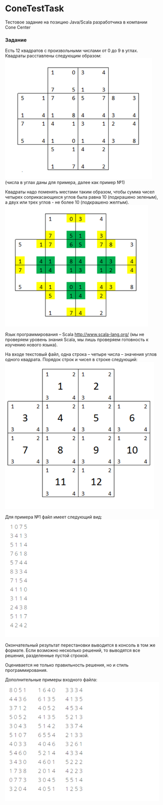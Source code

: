 # ConeTestTask
Тестовое задание на позицию Java/Scala разработчика в компании Cone Center

### Задание
Есть 12 квадратов с произвольными числами от 0 до 9 в углах. Квадраты расставлены следующим образом:
![](images/img1.png)
(числа в углах даны для примера, далее как пример №1)

Квадраты надо поменять местами таким образом, чтобы сумма чисел четырех соприкасающихся углов была равна 10 (подкрашено зеленым), а двух или трех углов - не более 10 (подкрашено желтым).
![](images/img2.png)

Язык программирования – Scala http://www.scala-lang.org/ (мы не проверяем уровень знания Scala, мы лишь проверяем готовность к изучению нового языка).

На входе текстовый файл, одна строка – четыре числа – значения углов одного квадрата. Порядок строк и чисел в строке следующий:
![](images/img3.png)

Для примера №1 файл имеет следующий вид:
![](images/img4.png)

Окончательный результат перестановки выводится в консоль в том же формате. Если возможно несколько решений, то выводятся все решения, разделенные пустой строкой.

Оценивается не только правильность решения, но и стиль программирования.

Дополнительные примеры входного файла:
![](images/img5.png)
